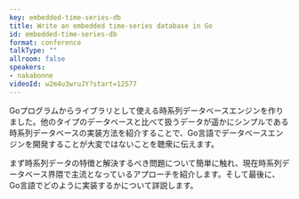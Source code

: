 ```yaml
---
key: embedded-time-series-db
title: Write an embedded time-series database in Go
id: embedded-time-series-db
format: conference
talkType: ""
allroom: false
speakers:
- nakabonne
videoId: w2m4u3wruJY?start=12577
---
```

Goプログラムからライブラリとして使える時系列データベースエンジンを作りました。他のタイプのデータベースと比べて扱うデータが遥かにシンプルである時系列データベースの実装方法を紹介することで、Go言語でデータベースエンジンを開発することが大変ではないことを聴衆に伝えます。

まず時系列データの特徴と解決するべき問題について簡単に触れ、現在時系列データベース界隈で主流となっているアプローチを紹介します。そして最後に、Go言語でどのように実装するかについて詳説します。
